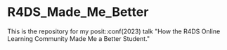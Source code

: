 # R4DS_Made_Me_Better
This is the repository for my posit::conf(2023) talk "How the R4DS Online Learning Community Made Me a Better Student."
